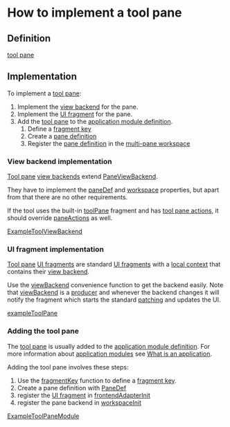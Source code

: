 # How to implement a tool pane

## Definition

[tool pane](def://?inline)

## Implementation

To implement a [tool pane](def://):

1. Implement the [view backend](def://) for the pane.
2. Implement the [UI fragment](def://) for the pane.
3. Add the [tool pane](def://) to the [application module definition](def://).
   1. Define a [fragment key](def://) 
   2. Create a [pane definition](def://)
   3. Register the [pane definition](def://) in the [multi-pane workspace](def://)

### View backend implementation

[Tool pane](def://) [view backends](def://) extend [PaneViewBackend](class://). 

They have to implement the [paneDef](property://PaneViewBackend) and [workspace](proprerty://PaneViewBackend)
properties, but apart from that there are no other requirements.

If the tool uses the built-in [toolPane](fragment://) fragment and has [tool pane actions](def://), it should
override [paneActions](function://PaneViewBackend) as well.

[ExampleToolViewBackend](example://)

### UI fragment implementation

[Tool pane](def://) [UI fragments](def://) are standard [UI fragments](def://) with a [local context](def://)
that contains their [view backend](def://).

Use the [viewBackend](function://) convenience function to get the backend easily. Note that
[viewBackend](function://) is a [producer](def://) and whenever the backend changes it will
notify the fragment which starts the standard [patching](def://) and updates the UI.

[exampleToolPane](example://)

### Adding the tool pane

The [tool pane](def://) is usually added to the [application module definition](def://). For more
information about [application modules](def://) see [What is an application](guide://).

Adding the tool pane involves these steps:

1. Use the [fragmentKey](function://AppModule) function to define a [fragment key](def://).
2. Create a pane definition with [PaneDef](class://)
3. register the [UI fragment](def://) in [frontendAdapterInit](function://AppModule)
4. register the pane backend in [workspaceInit](function://AppModule)

[ExampleToolPaneModule](example://)